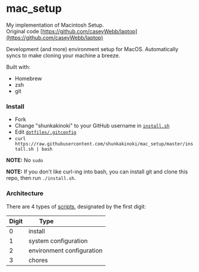 # mac_setup

My implementation of Macintosh Setup.  
Original code [https://github.com/caseyWebb/laptop](https://github.com/caseyWebb/laptop)

Development (and more) environment setup for MacOS. Automatically syncs to make cloning your machine a breeze.

Built with:
- Homebrew
- zsh
- git


### Install

- Fork
- Change "shunkakinoki" to your GitHub username in [`install.sh`](./install.sh)
- Edit [`dotfiles/.gitconfig`](./dotfiles/.gitconfig)
- `curl https://raw.githubusercontent.com/shunkakinoki/mac_setup/master/install.sh | bash`

**NOTE:** No `sudo`

**NOTE:** If you don't like curl-ing into bash, you can install git and clone this repo, then run `./install.sh`.

### Architecture

There are 4 types of [scripts](./scripts), designated by the first digit:

| Digit | Type                          |
|-------|-------------------------------|
| 0     | install                       |
| 1     | system configuration          |
| 2     | environment configuration     |
| 3     | chores                        |

